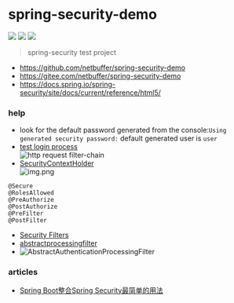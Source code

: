 # spring-security-demo
![](https://img.shields.io/static/v1?label=sppring-boot&message=2.5.4&color=blue)
![](https://img.shields.io/static/v1?label=sppring-security&message=2.5.4&color=green)
![](https://img.shields.io/static/v1?label=fastjson&message=1.2.78&color=blue)
> spring-security test project  
* https://github.com/netbuffer/spring-security-demo
* https://gitee.com/netbuffer/spring-security-demo
* https://docs.spring.io/spring-security/site/docs/current/reference/html5/

### help
* look for the default password generated from the console:`Using generated security password:` default generated user is `user` 
* [test login process](http://localhost:18000/app)  
![http request filter-chain](https://docs.spring.io/spring-security/site/docs/current/reference/html5/images/servlet/architecture/multi-securityfilterchain.png)
* [SecurityContextHolder](https://docs.spring.io/spring-security/site/docs/current/reference/html5/images/servlet/authentication/architecture/securitycontextholder.png)  
![img.png](https://docs.spring.io/spring-security/site/docs/current/reference/html5/images/servlet/authentication/architecture/securitycontextholder.png)
```
@Secure
@RolesAllowed
@PreAuthorize
@PostAuthorize
@PreFilter
@PostFilter
```
* [Security Filters](https://docs.spring.io/spring-security/site/docs/current/reference/html5/#servlet-security-filters)
* [abstractprocessingfilter](https://docs.spring.io/spring-security/site/docs/current/reference/html5/#servlet-authentication-abstractprocessingfilter)
* ![AbstractAuthenticationProcessingFilter](https://docs.spring.io/spring-security/site/docs/current/reference/html5/images/servlet/authentication/architecture/abstractauthenticationprocessingfilter.png)

### articles
* [Spring Boot整合Spring Security最简单的用法](https://www.toutiao.com/i7013356585607086625)